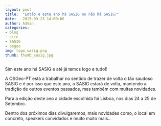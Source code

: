 ```yaml
---
layout: post
title:  "Então e este ano há SASIG ou não há SASIG?"
date:   2015-03-23 14:00:00
author: Admin
categories: 
- blog
- site
- SASIG
- osgeo
img: logo_sasig.png
thumb: thumb_sasig.jpg
---
```


Sim este ano há SASIG e até já temos logo e tudo!!

A OSGeo-PT está a trabalhar no sentido de trazer de volta o tão saudoso SASIG e é por isso que este ano, o SASIG estará de volta, mantendo a tradição de outros eventos passados, mas também com muitas novidades.

Para a edição deste ano a cidade escolhida foi Lisboa, nos dias 24 a 25 de Setembro.

Dentro dos próximos dias divulgaremos, mais novidades como, o local em concreto, speakers convidados e muito muito mais...



